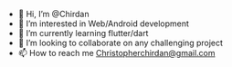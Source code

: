 - 👋 Hi, I’m @Chirdan
- 👀 I’m interested in Web/Android development
- 🌱 I’m currently learning flutter/dart
- 💞️ I’m looking to collaborate on any challenging project
- 📫 How to reach me Christopherchirdan@gmail.com

<!---
Chirdan/Chirdan is a ✨ special ✨ repository because its `README.md` (this file) appears on your GitHub profile.
You can click the Preview link to take a look at your changes.
--->
